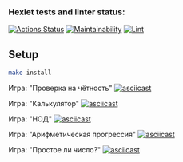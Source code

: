 ### Hexlet tests and linter status:

[![Actions Status](https://github.com/BuHHuTTyx/frontend-project-lvl1/workflows/hexlet-check/badge.svg)](https://github.com/BuHHuTTyx/frontend-project-lvl1/actions)
[![Maintainability](https://api.codeclimate.com/v1/badges/b4282b93681cc52fdddb/maintainability)](https://codeclimate.com/github/BuHHuTTyx/frontend-project-lvl1/maintainability)
[![Lint](https://github.com/BuHHuTTyx/frontend-project-lvl1/workflows/Lint/badge.svg)](https://github.com/BuHHuTTyx/frontend-project-lvl1/actions)

## Setup

```sh
make install
```

Игра: "Проверка на чётность"
[![asciicast](https://asciinema.org/a/pdi3gU2FBPLzsIHTt7vsU44c8.svg)](https://asciinema.org/a/pdi3gU2FBPLzsIHTt7vsU44c8)

Игра: "Калькулятор"
[![asciicast](https://asciinema.org/a/463764.svg)](https://asciinema.org/a/463764)

Игра: "НОД"
[![asciicast](https://asciinema.org/a/463846.svg)](https://asciinema.org/a/463846)

Игра: "Арифметическая прогрессия"
[![asciicast](https://asciinema.org/a/463857.svg)](https://asciinema.org/a/463857)

Игра: "Простое ли число?"
[![asciicast](https://asciinema.org/a/463872.svg)](https://asciinema.org/a/463872)